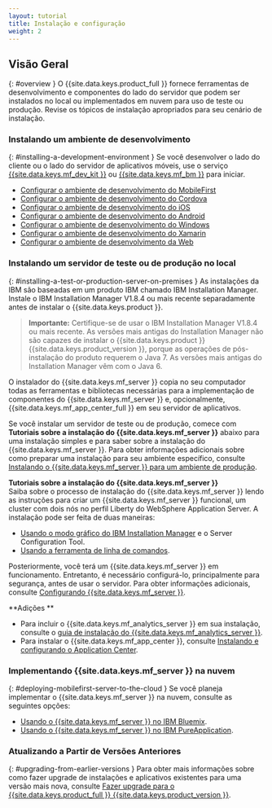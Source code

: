```yaml
---
layout: tutorial
title: Instalação e configuração
weight: 2
---
```

<!-- NLS_CHARSET=UTF-8 -->
## Visão Geral
{: #overview }
O {{site.data.keys.product_full }} fornece ferramentas de desenvolvimento e componentes do lado do servidor que podem ser instalados no local ou implementados em nuvem para uso de teste ou produção. Revise os tópicos de instalação apropriados para seu cenário de instalação.

### Instalando um ambiente de desenvolvimento
{: #installing-a-development-environment }
Se você desenvolver o lado do cliente ou o lado do servidor de aplicativos móveis, use o serviço [{{site.data.keys.mf_dev_kit }}](development/mobilefirst/) ou [{{site.data.keys.mf_bm }}](../bluemix/using-mobile-foundation) para iniciar. 

* [Configurar o ambiente de desenvolvimento do MobileFirst](development/mobilefirst/)
* [Configurar o ambiente de desenvolvimento do Cordova](development/cordova)
* [Configurar o ambiente de desenvolvimento do iOS](development/ios)
* [Configurar o ambiente de desenvolvimento do Android](development/android)
* [Configurar o ambiente de desenvolvimento do Windows](development/windows)
* [Configurar o ambiente de desenvolvimento do Xamarin](development/xamarin)
* [Configurar o ambiente de desenvolvimento da Web](development/web)

### Instalando um servidor de teste ou de produção no local
{: #installing-a-test-or-production-server-on-premises }
As instalações da IBM são baseadas em um produto IBM chamado IBM Installation Manager. Instale o IBM Installation Manager V1.8.4 ou mais recente separadamente antes de instalar o {{site.data.keys.product }}.

> **Importante:** Certifique-se de usar o IBM Installation Manager V1.8.4 ou mais recente. As versões mais antigas do Installation Manager não são capazes de instalar o {{site.data.keys.product }} {{site.data.keys.product_version }}, porque as operações de pós-instalação do produto requerem o Java 7. As versões mais antigas do Installation Manager vêm com o Java 6.

O instalador do {{site.data.keys.mf_server }} copia no seu computador todas as ferramentas e bibliotecas necessárias para a implementação de componentes do
{{site.data.keys.mf_server }} e, opcionalmente, {{site.data.keys.mf_app_center_full }} em seu servidor de aplicativos.

Se você instalar um servidor de teste ou de produção, comece com **Tutoriais sobre a instalação do {{site.data.keys.mf_server }}** abaixo para uma instalação simples e para saber sobre a instalação do {{site.data.keys.mf_server }}. Para obter informações adicionais sobre como preparar uma instalação para seu ambiente específico, consulte [Instalando o {{site.data.keys.mf_server }} para um ambiente de produção](production).

**Tutoriais sobre a instalação do {{site.data.keys.mf_server }}**  
Saiba sobre o processo de instalação do {{site.data.keys.mf_server }} lendo as instruções para criar um {{site.data.keys.mf_server }} funcional, um cluster com dois nós no perfil Liberty do WebSphere Application Server. A instalação pode ser feita de duas maneiras:

* [Usando o modo gráfico do IBM Installation Manager](production/tutorials/graphical-mode) e o Server Configuration Tool.
* [Usando a ferramenta de linha de comandos](production/tutorials/command-line).

Posteriormente, você terá um {{site.data.keys.mf_server }} em funcionamento. Entretanto, é necessário configurá-lo, principalmente para segurança, antes de usar o servidor. Para obter informações adicionais, consulte
[Configurando {{site.data.keys.mf_server }}](production/server-configuration).

**Adições
**  

* Para incluir o {{site.data.keys.mf_analytics_server }} em sua instalação, consulte o [guia de instalação do {{site.data.keys.mf_analytics_server }}](production/analytics/installation/).  
* Para instalar o {{site.data.keys.mf_app_center }}, consulte [Instalando e configurando o Application Center](production/appcenter).

### Implementando {{site.data.keys.mf_server }} na nuvem
{: #deploying-mobilefirst-server-to-the-cloud }
Se você planeja implementar o {{site.data.keys.mf_server }} na nuvem, consulte as seguintes opções:

* [Usando o {{site.data.keys.mf_server }} no IBM Bluemix](../bluemix).
* [Usando o {{site.data.keys.mf_server }} no IBM PureApplication](production/pure-application).

### Atualizando a Partir de Versões Anteriores
{: #upgrading-from-earlier-versions }
Para obter mais informações sobre como fazer upgrade de instalações e aplicativos existentes para uma versão mais nova, consulte
[Fazer upgrade para o {{site.data.keys.product_full }} {{site.data.keys.product_version }}](../all-tutorials/#upgrading_to_current_version).


